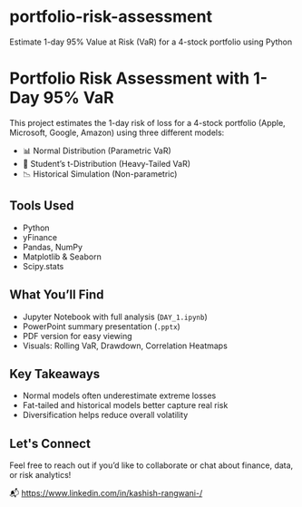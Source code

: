 # portfolio-risk-assessment
Estimate 1-day 95% Value at Risk (VaR) for a 4-stock portfolio using Python
# Portfolio Risk Assessment with 1-Day 95% VaR

This project estimates the 1-day risk of loss for a 4-stock portfolio (Apple, Microsoft, Google, Amazon) using three different models:

- 📊 Normal Distribution (Parametric VaR)
- 🧪 Student’s t-Distribution (Heavy-Tailed VaR)
- 📉 Historical Simulation (Non-parametric)

## Tools Used
- Python
- yFinance
- Pandas, NumPy
- Matplotlib & Seaborn
- Scipy.stats

## What You’ll Find
- Jupyter Notebook with full analysis (`DAY_1.ipynb`)
- PowerPoint summary presentation (`.pptx`)
- PDF version for easy viewing
- Visuals: Rolling VaR, Drawdown, Correlation Heatmaps

## Key Takeaways
- Normal models often underestimate extreme losses
- Fat-tailed and historical models better capture real risk
- Diversification helps reduce overall volatility

## Let's Connect
Feel free to reach out if you’d like to collaborate or chat about finance, data, or risk analytics!

📬 https://www.linkedin.com/in/kashish-rangwani-/

